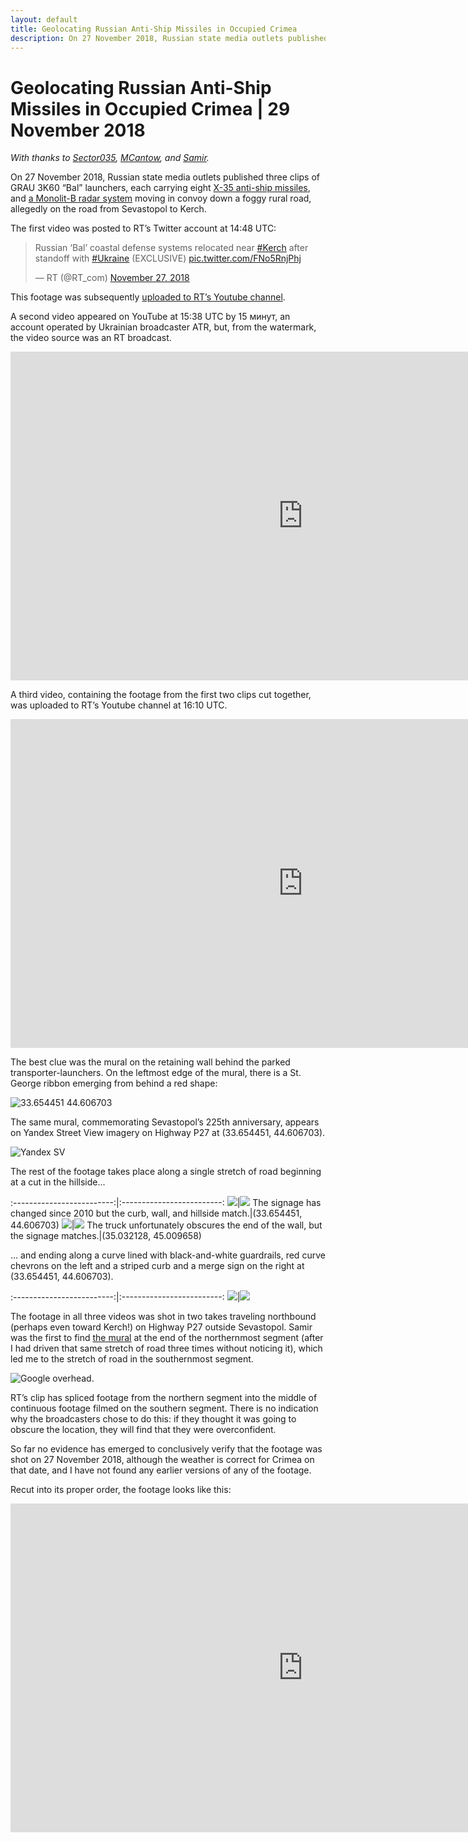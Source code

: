 ```yaml
---
layout: default
title: Geolocating Russian Anti-Ship Missiles in Occupied Crimea
description: On 27 November 2018, Russian state media outlets published three clips of GRAU 3K60 “Bal” launchers, each carrying eight X-35 anti-ship missiles, and a Monolit-B radar system moving in convoy down a foggy rural road, allegedly on the road from Sevastopol to Kerch.
---
```

# Geolocating Russian Anti-Ship Missiles in Occupied Crimea | 29 November 2018

_With thanks to [Sector035](https://twitter.com/Sector035), [MCantow](https://twitter.com/MCantow), and [Samir](https://twitter.com/obretix)._

On 27 November 2018, Russian state media outlets published three clips of GRAU 3K60 “Bal” launchers, each carrying eight [X-35 anti-ship missiles](https://en.wikipedia.org/wiki/Kh-35), and [a Monolit-B radar system](http://www.deagel.com/Tactical-Vehicles/Monolit-B_a003643001.aspx) moving in convoy down a foggy rural road, allegedly on the road from Sevastopol to Kerch.

The first video was posted to RT’s Twitter account at 14:48 UTC:

<blockquote class="twitter-tweet" data-lang="en"><p lang="en" dir="ltr">Russian ‘Bal’ coastal defense systems relocated near <a href="https://twitter.com/hashtag/Kerch?src=hash&amp;ref_src=twsrc%5Etfw">#Kerch</a> after standoff with <a href="https://twitter.com/hashtag/Ukraine?src=hash&amp;ref_src=twsrc%5Etfw">#Ukraine</a> (EXCLUSIVE) <a href="https://t.co/FNo5RnjPhj">pic.twitter.com/FNo5RnjPhj</a></p>&mdash; RT (@RT_com) <a href="https://twitter.com/RT_com/status/1067475304007036930?ref_src=twsrc%5Etfw">November 27, 2018</a></blockquote>
<script async src="https://platform.twitter.com/widgets.js" charset="utf-8"></script>

This footage was subsequently [uploaded to RT’s Youtube channel](https://www.youtube.com/watch?v=RvXbhPe0Gtk).

A second video appeared on YouTube at 15:38 UTC by 15 минут, an account operated by Ukrainian broadcaster ATR, but, from the watermark, the video source was an RT broadcast.

<iframe width="935" height="526" src="https://www.youtube.com/embed/V8ksHa34AGw" frameborder="0" allow="accelerometer; autoplay; encrypted-media; gyroscope; picture-in-picture" allowfullscreen></iframe>

A third video, containing the footage from the first two clips cut together, was uploaded to RT’s Youtube channel at 16:10 UTC.

<iframe width="935" height="526" src="https://www.youtube.com/embed/bGjGUOO8X4o" frameborder="0" allow="accelerometer; autoplay; encrypted-media; gyroscope; picture-in-picture" allowfullscreen></iframe>

The best clue was the mural on the retaining wall behind the parked transporter-launchers. On the leftmost edge of the mural, there is a St. George ribbon emerging from behind a red shape:

![33.654451 44.606703](../assets/images/kerch-strait-bal-geolocation/balmural.png)

The same mural, commemorating Sevastopol’s 225th anniversary, appears on Yandex Street View imagery on Highway P27 at (33.654451, 44.606703).

![Yandex SV](../assets/images/kerch-strait-bal-geolocation/yandexbalmural.png)

The rest of the footage takes place along a single stretch of road beginning at a cut in the hillside...

:-------------------------:|:-------------------------:
![](../assets/images/kerch-strait-bal-geolocation/yandexhill1.png)|![](../assets/images/kerch-strait-bal-geolocation/ruptlyhill1.png)
The signage has changed since 2010 but the curb, wall, and hillside match.|(33.654451, 44.606703)
![](../assets/images/kerch-strait-bal-geolocation/yandexhill2.png)|![](../assets/images/kerch-strait-bal-geolocation/ruptlyhill2.png)
The truck unfortunately obscures the end of the wall, but the signage matches.|(35.032128, 45.009658)

… and ending along a curve lined with black-and-white guardrails, red curve chevrons on the left and a striped curb and a merge sign on the right at (33.654451, 44.606703).

:-------------------------:|:-------------------------:
![](../assets/images/kerch-strait-bal-geolocation/yandexcurve.png)|![](../assets/images/kerch-strait-bal-geolocation/ruptlycurve.png)

The footage in all three videos was shot in two takes traveling northbound (perhaps even toward Kerch!) on Highway P27 outside Sevastopol. Samir was the first to find [the mural](https://twitter.com/obretix/status/1067864888612175872) at the end of the northernmost segment (after I had driven that same stretch of road three times without noticing it), which led me to the stretch of road in the southernmost segment.

![Google overhead.](../assets/images/kerch-strait-bal-geolocation/overheadbal.png)

RT’s clip has spliced footage from the northern segment into the middle of continuous footage filmed on the southern segment. There is no indication why the broadcasters chose to do this: if they thought it was going to obscure the location, they will find that they were overconfident.

So far no evidence has emerged to conclusively verify that the footage was shot on 27 November 2018, although the weather is correct for Crimea on that date, and I have not found any earlier versions of any of the footage.

Recut into its proper order, the footage looks like this:

<iframe width="935" height="526" src="https://www.youtube.com/embed/hRD8v4YAVTI" frameborder="0" allow="accelerometer; autoplay; encrypted-media; gyroscope; picture-in-picture" allowfullscreen></iframe>
   
